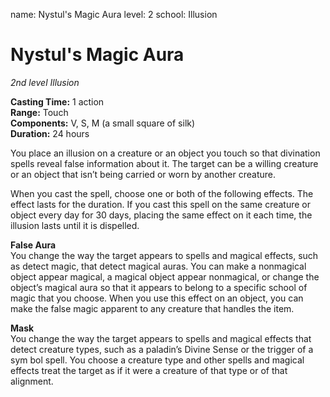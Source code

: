 name: Nystul's Magic Aura
level: 2
school: Illusion

# Nystul's Magic Aura 
_2nd level Illusion_

**Casting Time:** 1 action  
**Range:** Touch  
**Components:** V, S, M (a small square of silk)  
**Duration:** 24 hours  

You place an illusion on a creature or an object you touch so that divination spells reveal false information about it.
The target can be a willing creature or an object that isn’t being carried or worn by another creature.  

When you cast the spell, choose one or both of the following effects. The effect lasts for the duration. If you cast this spell on the same creature or object every day for 30 days, placing the same effect on it each time, the illusion lasts until it is dispelled.  

**False Aura**  
You change the way the target appears to spells and magical effects, such as detect magic, that detect magical auras. You can make a nonmagical object appear magical, a magical object appear nonmagical, or change the object’s magical aura so that it appears to belong to a specific school of magic that you choose. When you use this effect on an object, you can make the false magic apparent to any creature that handles the item.  

**Mask**  
You change the way the target appears to spells and magical effects that detect creature types, such as a paladin’s Divine Sense or the trigger of a sym bol spell. You choose a creature type and other spells and magical effects treat the target as if it were a creature of that type or of that alignment.